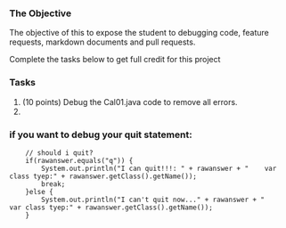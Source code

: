 ### The Objective
The objective of this to expose the student to debugging code, feature requests, markdown documents and pull requests.  

Complete the tasks below to get full credit for this project

### Tasks
1. (10 points) Debug the Cal01.java code to remove all errors. 
2. 



### if you want to debug your quit statement:
```
    // should i quit?
    if(rawanswer.equals("q")) { 
        System.out.println("I can quit!!!: " + rawanswer + "    var class tyep:" + rawanswer.getClass().getName());
        break;
    }else { 
        System.out.println("I can't quit now..." + rawanswer + "    var class tyep:" + rawanswer.getClass().getName());
    }
```